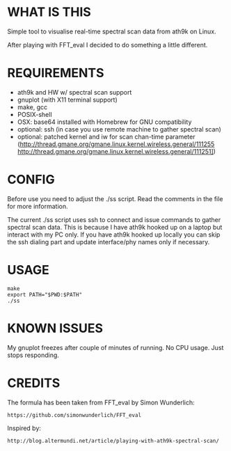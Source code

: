 WHAT IS THIS
============

Simple tool to visualise real-time spectral scan data from ath9k on Linux.

After playing with FFT_eval I decided to do something a little different.


REQUIREMENTS
============

 * ath9k and HW w/ spectral scan support
 * gnuplot (with X11 terminal support)
 * make, gcc
 * POSIX-shell
 * OSX: base64 installed with Homebrew for GNU compatibility
 * optional: ssh (in case you use remote machine to gather spectral scan)
 * optional: patched kernel and iw for scan chan-time parameter (http://thread.gmane.org/gmane.linux.kernel.wireless.general/111255 http://thread.gmane.org/gmane.linux.kernel.wireless.general/111251])


CONFIG
======

Before use you need to adjust the ./ss script. Read the comments in the file for more information.

The current ./ss script uses ssh to connect and issue commands to gather spectral scan data. This is because I have ath9k hooked up on a laptop but interact with my PC only. If you have ath9k hooked up locally you can skip the ssh dialing part and update interface/phy names only if necessary.


USAGE
=====

	make
	export PATH="$PWD:$PATH"
	./ss


KNOWN ISSUES
============

My gnuplot freezes after couple of minutes of running. No CPU usage. Just stops responding.


CREDITS
=======

The formula has been taken from FFT_eval by Simon Wunderlich:

	https://github.com/simonwunderlich/FFT_eval

Inspired by:

	http://blog.altermundi.net/article/playing-with-ath9k-spectral-scan/
